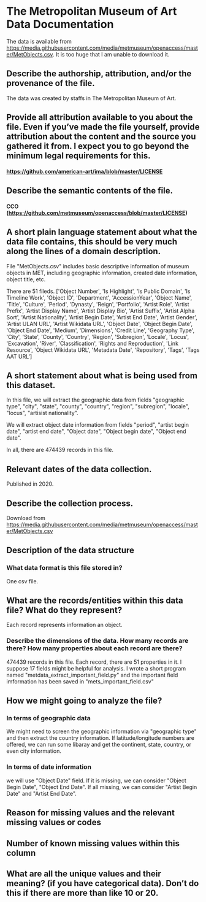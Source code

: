 # The Metropolitan Museum of Art  Data Documentation
The data is available from https://media.githubusercontent.com/media/metmuseum/openaccess/master/MetObjects.csv.
It is too huge that I am unable to download it.

## Describe the authorship, attribution, and/or the provenance of the file.  
The data was created by staffs in The Metropolitan Museum of Art.

## Provide all attribution available to you about the file.  Even if you’ve made the file yourself, provide attribution about the content and the source you gathered it from. I expect you to go beyond the minimum legal requirements for this.
#### https://github.com/american-art/ima/blob/master/LICENSE

## Describe the semantic contents of the file.
#### CCO (https://github.com/metmuseum/openaccess/blob/master/LICENSE)

## A short plain language statement about what the data file contains, this should be very much along the lines of a domain description.
File "MetObjects.csv" includes basic descriptive information of museum objects in MET, including geographic information, created date
information, object title, etc.

There are 51 fileds.
['Object Number', 'Is Highlight', 'Is Public Domain', 'Is Timeline Work', 'Object ID', 'Department', 'AccessionYear', 'Object Name', 'Title', 'Culture', 'Period', 'Dynasty', 'Reign', 'Portfolio', 'Artist Role', 'Artist Prefix', 'Artist Display Name', 'Artist Display Bio', 'Artist Suffix', 'Artist Alpha Sort', 'Artist Nationality', 'Artist Begin Date', 'Artist End Date', 'Artist Gender', 'Artist ULAN URL', 'Artist Wikidata URL', 'Object Date', 'Object Begin Date', 'Object End Date', 'Medium', 'Dimensions', 'Credit Line', 'Geography Type', 'City', 'State', 'County', 'Country', 'Region', 'Subregion', 'Locale', 'Locus', 'Excavation', 'River', 'Classification', 'Rights and Reproduction', 'Link Resource', 'Object Wikidata URL', 'Metadata Date', 'Repository', 'Tags', 'Tags AAT URL']


## A short statement about what is being used from this dataset.
In this file, we will extract the geographic data from fields 
"geographic type", "city", "state", "county", "country", "region", "subregion", "locale", "locus", "artisist nationality".

We will extract object date information from fields 
"period", "artist begin date", "artist end date", "Object date", "Object begin date", "Object end date".

In all, there are 474439 records in this file. 

## Relevant dates of the data collection.
Published in 2020.

## Describe the collection process.
Download from https://media.githubusercontent.com/media/metmuseum/openaccess/master/MetObjects.csv

## Description of the data structure

### What data format is this file stored in?
One csv file.

## What are the records/entities within this data file? What do they represent? 
Each record represents information an object. 

### Describe the dimensions of the data.  How many records are there? How many properties about each record are there?
474439 records in this file. Each record, there are 51 properties in it. I suppose 17 fields might be helpful for analysis.
I wrote a short program named "metdata_extract_important_field.py" and the important field imformation has been saved in 
"mets_important_field.csv"

## How we might going to analyze the file?
### In terms of geographic data
We might need to screen the geographic information via "geographic type" and then extract the country information. If latitude/longitude numbers are offered, we can run some libaray and get the continent, state, country, or even city information.

### In terms of date information
we will use "Object Date" field. If it is missing, we can consider "Object Begin Date", "Object End Date". If all missing, we can consider "Artist Begin Date" and "Artist End Date".

## Reason for missing values and the relevant missing values or codes

## Number of known missing values within this column

## What are all the unique values and their meaning? (if you have categorical data).  Don’t do this if there are more than like 10 or 20.

